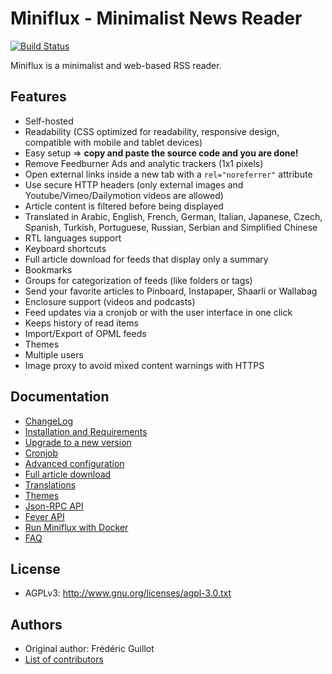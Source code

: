 Miniflux - Minimalist News Reader
=================================

[![Build Status](https://travis-ci.org/miniflux/miniflux-legacy.svg?branch=master)](https://travis-ci.org/miniflux/miniflux-legacy)

Miniflux is a minimalist and web-based RSS reader.

Features
--------

- Self-hosted
- Readability (CSS optimized for readability, responsive design, compatible with mobile and tablet devices)
- Easy setup => **copy and paste the source code and you are done!**
- Remove Feedburner Ads and analytic trackers (1x1 pixels)
- Open external links inside a new tab with a `rel="noreferrer"` attribute
- Use secure HTTP headers (only external images and Youtube/Vimeo/Dailymotion videos are allowed)
- Article content is filtered before being displayed
- Translated in Arabic, English, French, German, Italian, Japanese, Czech, Spanish, Turkish, Portuguese, Russian, Serbian and Simplified Chinese
- RTL languages support
- Keyboard shortcuts
- Full article download for feeds that display only a summary
- Bookmarks
- Groups for categorization of feeds (like folders or tags)
- Send your favorite articles to Pinboard, Instapaper, Shaarli or Wallabag
- Enclosure support (videos and podcasts)
- Feed updates via a cronjob or with the user interface in one click
- Keeps history of read items
- Import/Export of OPML feeds
- Themes
- Multiple users
- Image proxy to avoid mixed content warnings with HTTPS

Documentation
-------------

- [ChangeLog](https://github.com/miniflux/miniflux-legacy/blob/master/ChangeLog)
- [Installation and Requirements](https://github.com/miniflux/miniflux-legacy/blob/master/docs/installation.markdown)
- [Upgrade to a new version](https://github.com/miniflux/miniflux-legacy/blob/master/docs/upgrade.markdown)
- [Cronjob](https://github.com/miniflux/miniflux-legacy/blob/master/docs/cronjob.markdown)
- [Advanced configuration](https://github.com/miniflux/miniflux-legacy/blob/master/docs/config.markdown)
- [Full article download](https://github.com/miniflux/miniflux-legacy/blob/master/docs/full-article-download.markdown)
- [Translations](https://github.com/miniflux/miniflux-legacy/blob/master/docs/translations.markdown)
- [Themes](https://github.com/miniflux/miniflux-legacy/blob/master/docs/themes.markdown)
- [Json-RPC API](https://github.com/miniflux/miniflux-legacy/blob/master/docs/json-rpc-api.markdown)
- [Fever API](https://github.com/miniflux/miniflux-legacy/blob/master/docs/fever.markdown)
- [Run Miniflux with Docker](https://github.com/miniflux/miniflux-legacy/blob/master/docs/docker.markdown)
- [FAQ](https://github.com/miniflux/miniflux-legacy/blob/master/docs/faq.markdown)

License
-------

- AGPLv3: <http://www.gnu.org/licenses/agpl-3.0.txt>

Authors
-------

- Original author: Frédéric Guillot
- [List of contributors](https://github.com/miniflux/miniflux-legacy/graphs/contributors)

